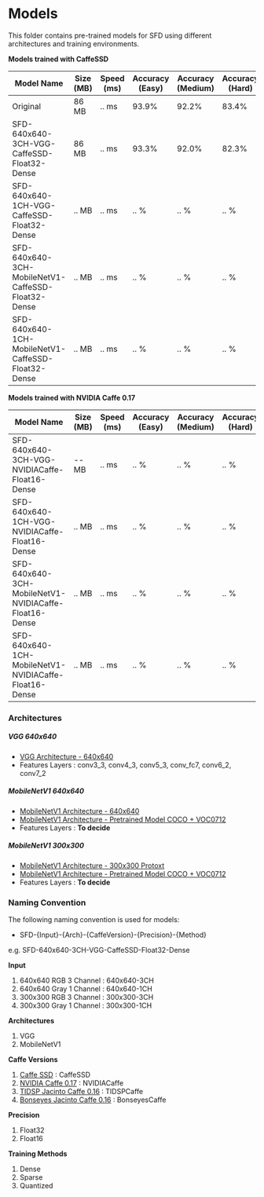 # Models
This folder contains pre-trained models for SFD using different architectures and training environments.

__Models trained with CaffeSSD__

| Model Name    | Size (MB)   | Speed (ms)  | Accuracy (Easy) | Accuracy (Medium) | Accuracy (Hard) | Download URL |
| ------------- |-------------|-------------| --------------| ----------------| --------------| --------------|
| Original                                        | 86 MB | .. ms | 93.9%| 92.2%| 83.4%| [link](https://drive.google.com/file/d/1CboBIsjcDQ-FC1rMES6IjTl6sYQDoD6u/view) |
| SFD-640x640-3CH-VGG-CaffeSSD-Float32-Dense      | 86 MB | .. ms | 93.3%| 92.0%| 82.3%| [link](https://drive.google.com/drive/u/0/folders/1WbTmDlUst-90lB8NC_KtcE11v49wW7W2) |
| SFD-640x640-1CH-VGG-CaffeSSD-Float32-Dense      | .. MB | .. ms | .. % | .. % | .. % | .. |
| SFD-640x640-3CH-MobileNetV1-CaffeSSD-Float32-Dense      | .. MB | .. ms | .. % | .. % | .. % | .. |
| SFD-640x640-1CH-MobileNetV1-CaffeSSD-Float32-Dense      | .. MB | .. ms | .. % | .. % | .. % | .. |

__Models trained with NVIDIA Caffe 0.17__

| Model Name    | Size (MB)   | Speed (ms)  | Accuracy (Easy) | Accuracy (Medium) | Accuracy (Hard) | Download URL |
| ------------- |-------------|-------------| --------------| ----------------| --------------| --------------|
| SFD-640x640-3CH-VGG-NVIDIACaffe-Float16-Dense      | -- MB | .. ms | .. % | .. % | .. % | .. |
| SFD-640x640-1CH-VGG-NVIDIACaffe-Float16-Dense      | .. MB | .. ms | .. % | .. % | .. % | .. |
| SFD-640x640-3CH-MobileNetV1-NVIDIACaffe-Float16-Dense      | .. MB | .. ms | .. % | .. % | .. % | .. |
| SFD-640x640-1CH-MobileNetV1-NVIDIACaffe-Float16-Dense      | .. MB | .. ms | .. % | .. % | .. % | .. |

### Architectures

##### VGG 640x640
- [VGG Architecture - 640x640](https://github.com/oylz/SFD/blob/master/model/deploy.prototxt)
- Features Layers : conv3_3, conv4_3, conv5_3, conv_fc7, conv6_2, conv7_2

##### MobileNetV1 640x640
- [MobileNetV1 Architecture - 640x640]()
- [MobileNetV1 Architecture - Pretrained Model COCO + VOC0712](https://drive.google.com/open?id=0B3gersZ2cHIxVFI1Rjd5aDgwOG8)
- Features Layers : __To decide__

##### MobileNetV1 300x300
- [MobileNetV1 Architecture - 300x300 Protoxt](https://github.com/chuanqi305/MobileNet-SSD/blob/master/MobileNetSSD_deploy.prototxt)
- [MobileNetV1 Architecture - Pretrained Model COCO + VOC0712](https://drive.google.com/open?id=0B3gersZ2cHIxVFI1Rjd5aDgwOG8)
- Features Layers : __To decide__

### Naming Convention
The following naming convention is used for models:

+ SFD-{Input}-{Arch}-{CaffeVersion}-{Precision}-{Method}

e.g. SFD-640x640-3CH-VGG-CaffeSSD-Float32-Dense

__Input__
1. 640x640 RGB 3 Channel : 640x640-3CH
2. 640x640 Gray 1 Channel : 640x640-1CH
3. 300x300 RGB 3 Channel : 300x300-3CH
4. 300x300 Gray 1 Channel : 300x300-1CH

__Architectures__
1. VGG
2. MobileNetV1

__Caffe Versions__
1. [Caffe SSD](https://github.com/weiliu89/caffe/tree/ssd) : CaffeSSD
2. [NVIDIA Caffe 0.17](https://github.com/NVIDIA/caffe) : NVIDIACaffe
3. [TIDSP Jacinto Caffe 0.16](https://github.com/tidsp/caffe-jacinto) : TIDSPCaffe
4. [Bonseyes Jacinto Caffe 0.16](https://github.com/bonseyes/caffe-jacinto) : BonseyesCaffe

__Precision__
1. Float32
2. Float16

__Training Methods__
1. Dense
2. Sparse
3. Quantized



